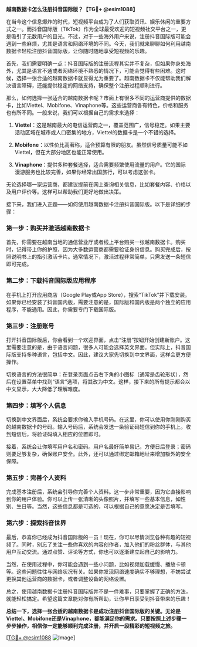 **越南数据卡怎么注册抖音国际版？【TG💪+ @esim1088】**

在当今这个信息爆炸的时代，短视频平台成为了人们获取资讯、娱乐休闲的重要方式之一。而抖音国际版（TikTok）作为全球最受欢迎的短视频社交平台之一，更是吸引了无数用户的目光。不过，对于一些海外用户来说，注册抖音国际版可能会遇到一些麻烦，尤其是语言和网络环境的不同。今天，我们就来聊聊如何利用越南数据卡轻松注册抖音国际版，让你随时随地享受短视频的乐趣。

首先，我们需要明确一点：抖音国际版的注册流程其实并不复杂，但如果你身处海外，尤其是语言不通或者网络环境不熟悉的情况下，可能会觉得有些困难。这时候，选择一张合适的越南数据卡就显得尤为重要了。越南数据卡不仅能帮助我们解决语言障碍，还能提供稳定的网络支持，确保整个注册过程顺利进行。

那么，如何选择一张适合的越南数据卡呢？市面上有很多不同的运营商提供的数据卡，比如Viettel、Mobifone、Vinaphone等。这些运营商各有特色，价格和服务也有所不同。一般来说，我们可以根据自己的需求来选择：

1. **Viettel**：这是越南最大的电信运营商之一，覆盖范围广，信号稳定。如果主要活动区域在城市或人口密集的地方，Viettel的数据卡是一个不错的选择。
   
2. **Mobifone**：以性价比高著称，适合预算有限的朋友。虽然信号质量可能不如Viettel，但在大部分地区也能正常使用。
   
3. **Vinaphone**：提供多种套餐选择，适合需要频繁使用流量的用户。它的国际漫游服务也比较完善，如果你经常出国旅行，可以考虑这张卡。

无论选择哪一家运营商，都建议提前在网上查询相关信息，比如套餐内容、价格以及用户评价等。这样可以帮助我们更好地做出决策。

接下来，我们进入正题——如何使用越南数据卡注册抖音国际版。以下是详细的步骤：

### 第一步：购买并激活越南数据卡

首先，你需要在越南当地的通信营业厅或者线上平台购买一张越南数据卡。购买时，记得带上你的护照，因为大多数运营商都需要验证身份信息。购买完成后，按照说明书上的指引激活卡片。通常情况下，激活过程非常简单，只需发送一条短信即可完成。

### 第二步：下载抖音国际版应用程序

在手机上打开应用商店（Google Play或App Store），搜索“TikTok”并下载安装。如果你已经安装了抖音国内版，需要注意的是，国际版和国内版是两个独立的应用程序，不能通用。因此，你需要专门下载国际版。

### 第三步：注册账号

打开抖音国际版后，你会看到一个欢迎界面，点击“注册”按钮开始创建新账户。这里需要注意的是，由于语言问题，很多人可能会选择英文界面。但实际上，抖音国际版支持多种语言，包括中文。因此，建议大家先切换到中文界面，这样会更方便操作。

切换语言的方法很简单：在登录页面点击右下角的小图标（通常是齿轮形状），然后在设置菜单中找到“语言”选项，将其改为中文。这样，接下来的所有提示都会以中文显示，大大降低了理解难度。

### 第四步：填写个人信息

切换到中文界面后，系统会要求你输入手机号码。在这里，你可以使用你刚刚购买的越南数据卡的号码。输入号码后，系统会发送一条验证码短信到你的手机上。收到短信后，将验证码填入相应的位置即可。

接着，系统会让你填写用户名和密码。用户名最好简单易记，方便日后登录；密码则要足够复杂，确保账户安全。此外，还可以通过绑定邮箱地址来增加额外的安全保障。

### 第五步：完善个人资料

完成基本注册后，系统会引导你完善个人资料。这一步非常重要，因为它直接影响到你的用户体验。你可以上传一张清晰的头像照片，并填写一些基本信息，如性别、生日等。当然，这些信息都是可选的，可以根据自己的意愿决定是否填写。

### 第六步：探索抖音世界

最后，恭喜你已经成为抖音国际版的一员！现在，你可以尽情浏览各种有趣的短视频了。同时，别忘了关注一些你喜欢的内容创作者，加入他们的粉丝群体，与其他用户互动交流。通过点赞、评论等方式，你也可以逐渐建立起自己的影响力。

当然，在使用过程中，你可能会遇到一些小问题，比如视频加载缓慢、播放卡顿等。这些问题往往与网络状况有关。如果你发现网络速度确实不够理想，不妨尝试更换其他运营商的数据卡，或者调整设备的网络设置。

总之，使用越南数据卡注册抖音国际版并不是一件难事，只要掌握了正确的方法，就能轻松搞定。希望这篇文章能对你有所帮助，让你早日享受到抖音带来的乐趣！

**总结一下，选择一张合适的越南数据卡是成功注册抖音国际版的关键。无论是Viettel、Mobifone还是Vinaphone，都能满足你的需求。只要按照上述步骤一步步操作，相信你一定能够顺利完成注册，并开启一段精彩的短视频之旅。**

[[TG💪+ @esim1088](https://t.me/s/esim1088) ![Image](https://i.postimg.cc/4NQfJmqS/Snipaste-2025-05-13-00-14-12.png)]